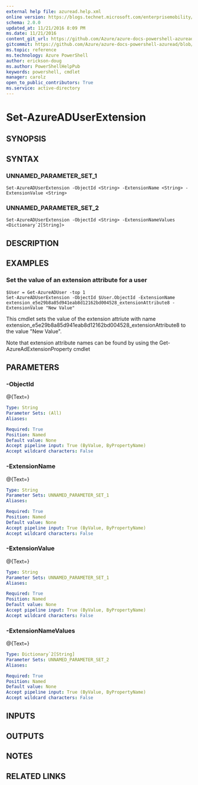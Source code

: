 ```yaml
---
external help file: azuread.help.xml
online version: https://blogs.technet.microsoft.com/enterprisemobility/2016/07/18/azuread-certificate-based-authentication-for-ios-and-android-now-in-preview/
schema: 2.0.0
updated_at: 11/21/2016 8:09 PM
ms.date: 11/21/2016
content_git_url: https://github.com/Azure/azure-docs-powershell-azuread/blob/master/Azure%20AD%20Cmdlets/AzureAD/v2/Set-AzureADUserExtension.md
gitcommit: https://github.com/Azure/azure-docs-powershell-azuread/blob/e79870303c4a5b18f88c61a5fe206bd45af8c480/Azure%20AD%20Cmdlets/AzureAD/v2/Set-AzureADUserExtension.md
ms.topic: reference
ms.technology: Azure PowerShell
author: erickson-doug
ms.author: PowerShellHelpPub
keywords: powershell, cmdlet
manager: carolz
open_to_public_contributors: True
ms.service: active-directory
---
```


# Set-AzureADUserExtension

## SYNOPSIS

## SYNTAX

### UNNAMED_PARAMETER_SET_1
```
Set-AzureADUserExtension -ObjectId <String> -ExtensionName <String> -ExtensionValue <String>
```

### UNNAMED_PARAMETER_SET_2
```
Set-AzureADUserExtension -ObjectId <String> -ExtensionNameValues <Dictionary`2[String]>
```

## DESCRIPTION

## EXAMPLES

### Set the value of an extension attribute for a user
```
$User = Get-AzureADUser -top 1
Set-AzureADUserExtension -ObjectId $User.ObjectId -ExtensionName extension_e5e29b8a85d941eab8d12162bd004528_extensionAttribute8 -ExtensionValue "New Value"
```

This cmdlet sets the value of the extension attriute with name extension_e5e29b8a85d941eab8d12162bd004528_extensionAttribute8 to the value "New Value".


Note that extension attribute names can be found by using the Get-AzureAdExtensionProperty cmdlet

## PARAMETERS

### -ObjectId
@{Text=}

```yaml
Type: String
Parameter Sets: (All)
Aliases: 

Required: True
Position: Named
Default value: None
Accept pipeline input: True (ByValue, ByPropertyName)
Accept wildcard characters: False
```

### -ExtensionName
@{Text=}

```yaml
Type: String
Parameter Sets: UNNAMED_PARAMETER_SET_1
Aliases: 

Required: True
Position: Named
Default value: None
Accept pipeline input: True (ByValue, ByPropertyName)
Accept wildcard characters: False
```

### -ExtensionValue
@{Text=}

```yaml
Type: String
Parameter Sets: UNNAMED_PARAMETER_SET_1
Aliases: 

Required: True
Position: Named
Default value: None
Accept pipeline input: True (ByValue, ByPropertyName)
Accept wildcard characters: False
```

### -ExtensionNameValues
@{Text=}

```yaml
Type: Dictionary`2[String]
Parameter Sets: UNNAMED_PARAMETER_SET_2
Aliases: 

Required: True
Position: Named
Default value: None
Accept pipeline input: True (ByValue, ByPropertyName)
Accept wildcard characters: False
```

## INPUTS

## OUTPUTS

## NOTES

## RELATED LINKS


